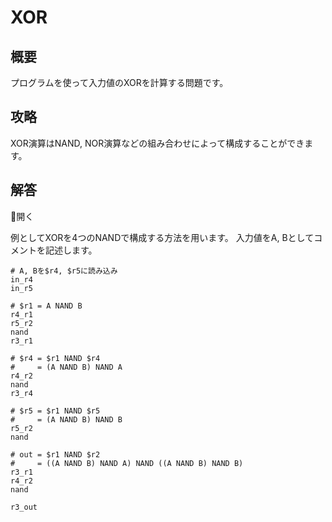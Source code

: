 # XOR

## 概要

プログラムを使って入力値のXORを計算する問題です。

## 攻略

XOR演算はNAND, NOR演算などの組み合わせによって構成することができます。

## 解答

<div class="spoiler-controller material-icons">&#xE5CF;開く</div>
<div class="spoiler">

例としてXORを4つのNANDで構成する方法を用います。
入力値をA, Bとしてコメントを記述します。

```assembly
# A, Bを$r4, $r5に読み込み
in_r4
in_r5

# $r1 = A NAND B
r4_r1
r5_r2
nand
r3_r1

# $r4 = $r1 NAND $r4
#     = (A NAND B) NAND A
r4_r2
nand
r3_r4

# $r5 = $r1 NAND $r5
#     = (A NAND B) NAND B
r5_r2
nand

# out = $r1 NAND $r2
#     = ((A NAND B) NAND A) NAND ((A NAND B) NAND B)
r3_r1
r4_r2
nand

r3_out
```

</div>
